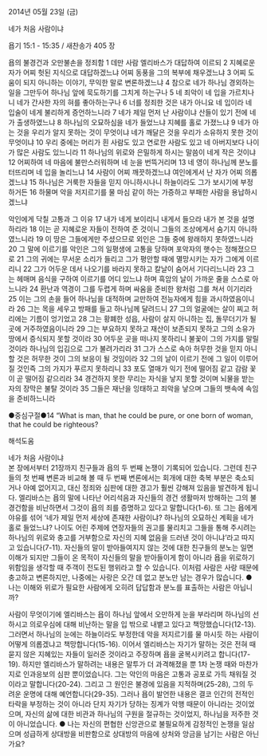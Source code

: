 2014년 05월 23일 (금)

네가 처음 사람이냐



욥기 15:1 - 15:35 / 새찬송가 405 장


욥의 불경건과 오만불손을 정죄함 
1 데만 사람 엘리바스가 대답하여 이르되 2 지혜로운 자가 어찌 헛된 지식으로 대답하겠느냐 어찌 동풍을 그의 복부에 채우겠느냐 3 어찌 도움이 되지 아니하는 이야기, 무익한 말로 변론하겠느냐 4 참으로 네가 하나님 경외하는 일을 그만두어 하나님 앞에 묵도하기를 그치게 하는구나 5 네 죄악이 네 입을 가르치나니 네가 간사한 자의 혀를 좋아하는구나 6 너를 정죄한 것은 내가 아니요 네 입이라 네 입술이 네게 불리하게 증언하느니라 7 네가 제일 먼저 난 사람이냐 산들이 있기 전에 네가 출생하였느냐 8 하나님의 오묘하심을 네가 들었느냐 지혜를 홀로 가졌느냐 9 네가 아는 것을 우리가 알지 못하는 것이 무엇이냐 네가 깨달은 것을 우리가 소유하지 못한 것이 무엇이냐 10 우리 중에는 머리가 흰 사람도 있고 연로한 사람도 있고 네 아버지보다 나이가 많은 사람도 있느니라 11 하나님의 위로와 은밀하게 하시는 말씀이 네게 작은 것이냐 12 어찌하여 네 마음에 불만스러워하며 네 눈을 번뜩거리며 13 네 영이 하나님께 분노를 터뜨리며 네 입을 놀리느냐 14 사람이 어찌 깨끗하겠느냐 여인에게서 난 자가 어찌 의롭겠느냐 15 하나님은 거룩한 자들을 믿지 아니하시나니 하늘이라도 그가 보시기에 부정하거든 16 하물며 악을 저지르기를 물 마심 같이 하는 가증하고 부패한 사람을 용납하시겠느냐

악인에게 닥칠 고통과 그 이유
17 내가 네게 보이리니 내게서 들으라 내가 본 것을 설명하리라 18 이는 곧 지혜로운 자들이 전하여 준 것이니 그들의 조상에게서 숨기지 아니하였느니라 19 이 땅은 그들에게만 주셨으므로 외인은 그들 중에 왕래하지 못하였느니라 20 그 말에 이르기를 악인은 그의 일평생에 고통을 당하며 포악자의 햇수는 정해졌으므로 21 그의 귀에는 무서운 소리가 들리고 그가 평안할 때에 멸망시키는 자가 그에게 이르리니 22 그가 어두운 데서 나오기를 바라지 못하고 칼날이 숨어서 기다리느니라 23 그는 헤매며 음식을 구하여 이르기를 어디 있느냐 하며 흑암의 날이 가까운 줄을 스스로 아느니라 24 환난과 역경이 그를 두렵게 하며 싸움을 준비한 왕처럼 그를 쳐서 이기리라 25 이는 그의 손을 들어 하나님을 대적하며 교만하여 전능자에게 힘을 과시하였음이니라 26 그는 목을 세우고 방패를 들고 하나님께 달려드니 27 그의 얼굴에는 살이 찌고 허리에는 기름이 엉기었고 28 그는 황폐한 성읍, 사람이 살지 아니하는 집, 돌무더기가 될 곳에 거주하였음이니라 29 그는 부요하지 못하고 재산이 보존되지 못하고 그의 소유가 땅에서 증식되지 못할 것이라 30 어두운 곳을 떠나지 못하리니 불꽃이 그의 가지를 말릴 것이라 하나님의 입김으로 그가 불려가리라 31 그가 스스로 속아 허무한 것을 믿지 아니할 것은 허무한 것이 그의 보응이 될 것임이라 32 그의 날이 이르기 전에 그 일이 이루어질 것인즉 그의 가지가 푸르지 못하리니 33 포도 열매가 익기 전에 떨어짐 같고 감람 꽃이 곧 떨어짐 같으리라 34 경건하지 못한 무리는 자식을 낳지 못할 것이며 뇌물을 받는 자의 장막은 불탈 것이라 35 그들은 재난을 잉태하고 죄악을 낳으며 그들의 뱃속에 속임을 준비하느니라


●중심구절●14 “What is man, that he could be pure, or one born of woman, that he could be righteous?

해석도움





네가 처음 사람이냐  
본 장에서부터 21장까지 친구들과 욥의 두 번째 논쟁이 기록되어 있습니다. 그런데 친구들의 첫 번째 변론과 비교해 볼 때 두 번째 변론에서는 회개에 대한 축복 부분은 축소되거나 아예 없어지고, 대신 정죄와 심판에 대한 경고가 훨씬 강해져 있음을 발견하게 됩니다. 엘리바스는 욥의 말에 나타난 어리석음과 자신들의 경건 생활마저 방해하는 그의 불경건함을 비난하면서 그것이 욥의 죄를 증명하고 있다고 말합니다(1-6). 또 그는 욥에게 야유를 섞어 ‘네가 제일 먼저 세상에 존재한 사람이냐? 하나님의 오묘하신 계획을 네가 홀로 들었느냐? 나이도 어린 주제에 연장자들의 권고를 물리치고 그들을 통해 주시려는 하나님의 위로와 충고를 거부함으로 자신의 지혜 없음을 드러낸 것이 아니냐’라고 따지고 있습니다(7-11). 자신들의 말이 받아들여지지 않는 것에 대한 친구들의 분노는 일면 이해가 되지만 그들이 온 목적이 자신들의 말을 받아들이게 함이 아니라 욥을 위로하기 위함임을 생각할 때 주객이 전도된 행위라고 할 수 있습니다. 이처럼 사람은 사랑 때문에 충고하고 변론하지만, 나중에는 사랑은 오간 데 없고 분노만 남는 경우가 많습니다. 
● 나는 이해와 위로가 필요한 사람에게 오히려 답답함과 분노를 표출하는 사람은 아닙니까?

사람이 무엇이기에
엘리바스는 욥이 하나님 앞에서 오만하게 눈을 부라리며 하나님의 선하시고 의로우심에 대해 비난하는 말을 입 밖으로 내뱉고 있다고 책망했습니다(12-13). 그러면서 하나님의 눈에는 하늘이라도 부정한데 악을 저지르기를 물 마시듯 하는 사람이 어떻게 의롭겠냐고 책망합니다(15-16). 이어서 엘리바스는 자기가 말하는 것은 전혀 때묻지 않은 지혜있는 자들이 일러준 것이라고 주장하며 욥을 굴복시키려고 합니다(17-19). 하지만 엘리바스가 말하려는 내용은 말투가 더 과격해졌을 뿐 1차 논쟁 때와 마찬가지로 인과응보의 심판 뿐이었습니다. 그는 악인의 마음은 고통과 공포로 가득 채워질 것이라고 말합니다(20-24). 그리고 그 원인은 불경에 있음을 지적하며(25-28), 그의 두려운 운명에 대해 예언합니다(29-35). 그러나 욥이 발언한 내용은 결코 인간의 전적인 타락을 부정하는 것이 아니라 단지 자기가 당하는 징계가 악행 때문이 아니라는 것이었으며, 자신의 삶에 대한 비관과 하나님의 구원을 절규하는 것이었지, 하나님을 저주한 것이 아니었습니다. 
● 나는 자신의 편협한 신앙관으로 불필요하게 감정적인 논쟁을 일삼으며 성급하게 상대방을 비판함으로 상대방의 마음에 상처와 앙금을 남기는 사람은 아닌가요?